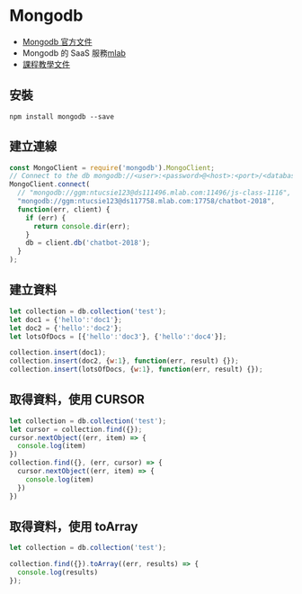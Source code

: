 # Mongodb
  * [Mongodb 官方文件](https://mongodb.github.io/node-mongodb-native/)
  * Mongodb 的 SaaS 服務[mlab](https://mlab.com/)
  * [課程教學文件](./mongodb.md)

## 安裝
```
npm install mongodb --save
```

## 建立連線
```javascript
const MongoClient = require('mongodb').MongoClient;
// Connect to the db mongodb://<user>:<password>@<host>:<port>/<databasename>
MongoClient.connect(
  // "mongodb://ggm:ntucsie123@ds111496.mlab.com:11496/js-class-1116",
  "mongodb://ggm:ntucsie123@ds117758.mlab.com:17758/chatbot-2018",
  function(err, client) {
    if (err) {
      return console.dir(err);
    }
    db = client.db('chatbot-2018');
  }
);
```

## 建立資料
```javascript
let collection = db.collection('test');
let doc1 = {'hello':'doc1'};
let doc2 = {'hello':'doc2'};
let lotsOfDocs = [{'hello':'doc3'}, {'hello':'doc4'}];

collection.insert(doc1);
collection.insert(doc2, {w:1}, function(err, result) {});
collection.insert(lotsOfDocs, {w:1}, function(err, result) {});
```

## 取得資料，使用 CURSOR
```javascript
let collection = db.collection('test');
let cursor = collection.find({}); 
cursor.nextObject((err, item) => {
  console.log(item)
})
collection.find({}, (err, cursor) => {
  cursor.nextObject((err, item) => {
    console.log(item)
  })
})
```

## 取得資料，使用 toArray
```javascript
let collection = db.collection('test');

collection.find({}).toArray((err, results) => {
  console.log(results)
});
```
